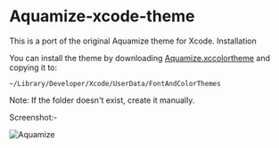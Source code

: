 # Aquamize-xcode-theme

This is a port of the original Aquamize theme for Xcode.
Installation

You can install the theme by downloading [Aquamize.xccolortheme](https://github.com/kuldeep-ios/Aquamize-xcode-theme/blob/main/Aquamize.xccolortheme) and copying it to:

    ~/Library/Developer/Xcode/UserData/FontAndColorThemes

Note: If the folder doesn't exist, create it manually.

Screenshot:-


  ![Aquamize](https://user-images.githubusercontent.com/85704701/121588614-c15b1400-ca53-11eb-82de-8ff367d9ca55.png)
